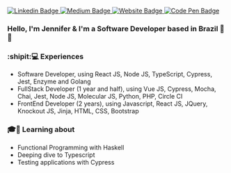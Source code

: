 <p>
  <a href="https://www.linkedin.com/in/jennifer-takagi" rel="nofollow">
    <img src="https://img.shields.io/badge/linkedin-%230077B5.svg?&style=plastic&logo=linkedin&logoColor=white" alt="Linkedin Badge" style="max-width:100%;">
  </a>

  <a href="https://jennifer-takagi.medium.com/" rel="nofollow">
    <img src="https://img.shields.io/badge/@jennifer_takagi-%230077B5.svg?&style=plastic&logo=medium&logoColor=white&color=12100E" alt="Medium Badge" style="max-width:100%;">
</a>

  <a href="https://jennifer-takagi.vercel.app/" rel="nofollow">
    <img src="https://img.shields.io/badge/portfolio-%230077B5.svg?&style=plastic&logo=gatsby&logoColor=white&color=663399" alt="Website Badge" style="max-width:100%;">
</a>

  <a href="https://codepen.io/jennifertakagi" rel="nofollow">
    <img src="https://img.shields.io/badge/jennifertakagi-%230077B5.svg?&style=plastic&logo=codepen&logoColor=white&color=000" alt="Code Pen Badge" style="max-width:100%;">
</a>

</p>

### Hello, I'm Jennifer & I'm a Software Developer based in Brazil 👋:robot:

### :shipit::computer: Experiences
- Software Developer, using React JS, Node JS, TypeScript, Cypress, Jest, Enzyme and Golang
- FullStack Developer (1 year and half), using Vue JS, Cypress, Mocha, Chai, Jest, Node JS, Molecular JS, Python, PHP, Circle CI
- FrontEnd Developer (2 years), using Javascript, React JS, JQuery, Knockout JS, Jinja, HTML, CSS, Bootstrap

### :mortar_board::rocket: Learning about
- Functional Programming with Haskell
- Deeping dive to Typescript
- Testing applications with Cypress

<!--
**jennifertakagi/jennifertakagi** is a ✨ _special_ ✨ repository because its `README.md` (this file) appears on your GitHub profile.
[![Jennifer's github stats](https://github-readme-stats.vercel.app/api?username=jennifertakagi)](https://github.com/jennifertakagi/github-readme-stats)

Here are some ideas to get you started:

- 🔭 I’m currently working on ...
- 🌱 I’m currently learning ...
- 👯 I’m looking to collaborate on ...
- 🤔 I’m looking for help with ...
- 💬 Ask me about ...
- 📫 How to reach me: ...
- 😄 Pronouns: ...
- ⚡ Fun fact: ...
-->
